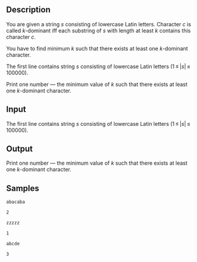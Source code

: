 ## Description

<div><p>You are given a string <span class="tex-span"><i>s</i></span> consisting of lowercase Latin letters. Character <span class="tex-span"><i>c</i></span> is called <span class="tex-span"><i>k</i></span>-dominant iff each substring of <span class="tex-span"><i>s</i></span> with length at least <span class="tex-span"><i>k</i></span> contains this character <span class="tex-span"><i>c</i></span>.</p><p>You have to find minimum <span class="tex-span"><i>k</i></span> such that there exists at least one <span class="tex-span"><i>k</i></span>-dominant character.</p></div><div class="input-specification"><p>The first line contains string <span class="tex-span"><i>s</i></span> consisting of lowercase Latin letters (<span class="tex-span">1 ≤ |<i>s</i>| ≤ 100000</span>).</p></div><div class="output-specification"><p>Print one number — the minimum value of <span class="tex-span"><i>k</i></span> such that there exists at least one <span class="tex-span"><i>k</i></span>-dominant character.</p></div>

## Input

<p>The first line contains string <span class="tex-span"><i>s</i></span> consisting of lowercase Latin letters (<span class="tex-span">1 ≤ |<i>s</i>| ≤ 100000</span>).</p>

## Output

<p>Print one number — the minimum value of <span class="tex-span"><i>k</i></span> such that there exists at least one <span class="tex-span"><i>k</i></span>-dominant character.</p>

## Samples

```input1
abacaba

```

```output1
2

```






```input2
zzzzz

```

```output2
1

```






```input3
abcde

```

```output3
3

```



